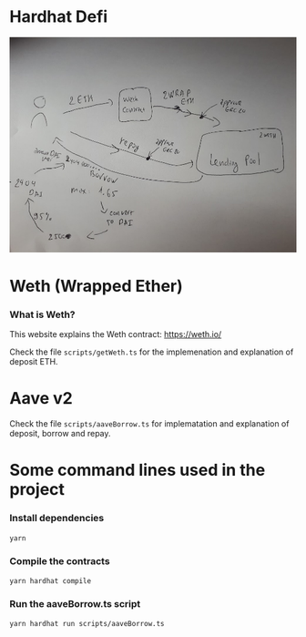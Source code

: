 # Hardhat Defi
<img src='img/20220727_070332.jpg' alt=''/>


# Weth (Wrapped Ether)
### What is Weth?
This website explains the Weth contract: 
https://weth.io/

Check the file `scripts/getWeth.ts` for the implemenation and explanation of deposit ETH.

# Aave v2 

Check the file `scripts/aaveBorrow.ts` for implematation and explanation of deposit, borrow and repay.


# Some command lines used in the project

### Install dependencies
```shell
yarn
```

### Compile the contracts

```shell
yarn hardhat compile
```

### Run the aaveBorrow.ts script

```shell
yarn hardhat run scripts/aaveBorrow.ts
```
